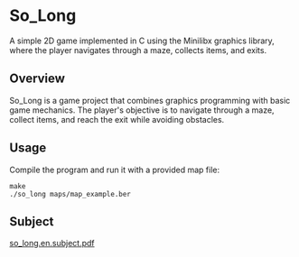 # So_Long

A simple 2D game implemented in C using the Minilibx graphics library, where the player navigates through a maze, collects items, and exits.

## Overview

So_Long is a game project that combines graphics programming with basic game mechanics. The player's objective is to navigate through a maze, collect items, and reach the exit while avoiding obstacles.

## Usage

Compile the program and run it with a provided map file:

```
make
./so_long maps/map_example.ber
```

## Subject 

[so_long.en.subject.pdf](https://github.com/AK7iwi/So_long/files/14182616/so_long.en.subject.pdf)





